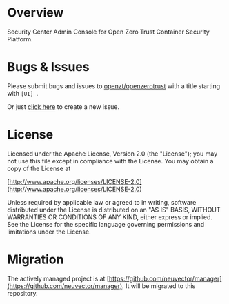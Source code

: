 # Overview
Security Center Admin Console for Open Zero Trust Container Security Platform.

# Bugs & Issues
Please submit bugs and issues to [openzt/openzerotrust](//github.com/openzt/openzerotrust/issues) with a title starting with `[UI] `.

Or just [click here](//github.com/openzt/openzerotrust/issues/new?title=%5BUI%5D%20) to create a new issue.

# License

Licensed under the Apache License, Version 2.0 (the "License");
you may not use this file except in compliance with the License.
You may obtain a copy of the License at

[http://www.apache.org/licenses/LICENSE-2.0](http://www.apache.org/licenses/LICENSE-2.0)

Unless required by applicable law or agreed to in writing, software
distributed under the License is distributed on an "AS IS" BASIS,
WITHOUT WARRANTIES OR CONDITIONS OF ANY KIND, either express or implied.
See the License for the specific language governing permissions and
limitations under the License.

# Migration

The actively managed project is at [https://github.com/neuvector/manager](https://github.com/neuvector/manager). It will be migrated to this repository.
